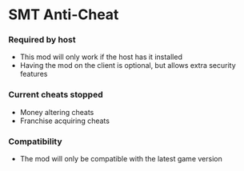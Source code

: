 # SMT Anti-Cheat
### Required by host
- This mod will only work if the host has it installed
- Having the mod on the client is optional, but allows extra security features
### Current cheats stopped
- Money altering cheats
- Franchise acquiring cheats
### Compatibility
- The mod will only be compatible with the latest game version
